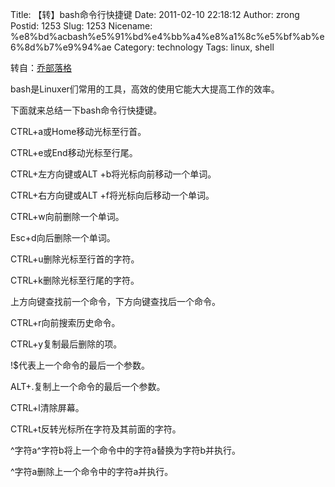 Title: 【转】bash命令行快捷键
Date: 2011-02-10 22:18:12
Author: zrong
Postid: 1253
Slug: 1253
Nicename: %e8%bd%acbash%e5%91%bd%e4%bb%a4%e8%a1%8c%e5%bf%ab%e6%8d%b7%e9%94%ae
Category: technology
Tags: linux, shell

转自：[乔部落格](http://joe.is-programmer.com/posts/17465.html)

bash是Linuxer们常用的工具，高效的使用它能大大提高工作的效率。

下面就来总结一下bash命令行快捷键。

CTRL+a或Home移动光标至行首。

CTRL+e或End移动光标至行尾。

CTRL+左方向键或ALT +b将光标向前移动一个单词。

CTRL+右方向键或ALT +f将光标向后移动一个单词。

CTRL+w向前删除一个单词。

Esc+d向后删除一个单词。

CTRL+u删除光标至行首的字符。

CTRL+k删除光标至行尾的字符。

上方向键查找前一个命令，下方向键查找后一个命令。

CTRL+r向前搜索历史命令。

CTRL+y复制最后删除的项。

!\$代表上一个命令的最后一个参数。

ALT+.复制上一个命令的最后一个参数。

CTRL+l清除屏幕。

CTRL+t反转光标所在字符及其前面的字符。

\^字符a\^字符b将上一个命令中的字符a替换为字符b并执行。

\^字符a删除上一个命令中的字符a并执行。

